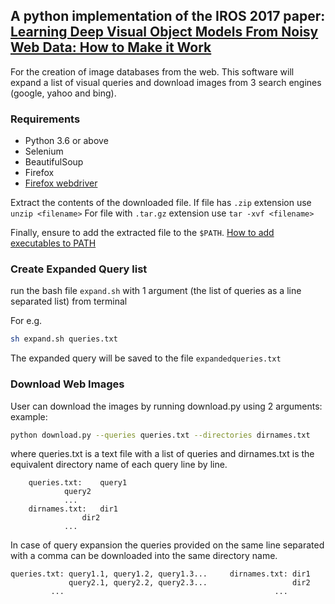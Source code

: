 ## A python implementation of the IROS 2017 paper: [Learning Deep Visual Object Models From Noisy Web Data: How to Make it Work](https://www.researchgate.net/publication/314115657_Learning_Deep_Visual_Object_Models_From_Noisy_Web_Data_How_to_Make_it_Work)


For the creation of image databases from the web.
This software will expand a list of visual queries and download images from 3 search engines (google, yahoo and bing).

### Requirements

* Python 3.6 or above
* Selenium
* BeautifulSoup
* Firefox
* [Firefox webdriver](https://github.com/mozilla/geckodriver/releases)

Extract the contents of the downloaded file. 
If file has `.zip` extension use `unzip <filename>`
For file with `.tar.gz` extension use `tar -xvf <filename>`

Finally, ensure to add the extracted file to the `$PATH`. 
[How to add executables to PATH](https://www.selenium.dev/documentation/en/webdriver/driver_requirements/#adding-executables-to-your-path)
### Create Expanded Query list
run the bash file `expand.sh` with 1 argument (the list of queries as a line separated list) from terminal

For e.g.
```bash
sh expand.sh queries.txt
```

The expanded query will be saved to the file `expandedqueries.txt`

### Download Web Images

User can download the images by running download.py using 2 arguments:
example:  

```bash
python download.py --queries queries.txt --directories dirnames.txt
```

where queries.txt is a text file with a list of queries and dirnames.txt is the equivalent directory name of each query line by line.


		queries.txt:	query1
				query2
				...
		dirnames.txt:	dir1
         		 	dir2
				...

In case of query expansion the queries provided on the same line separated with a comma can be downloaded into the same directory name.

	queries.txt: query1.1, query1.2, query1.3...     dirnames.txt: dir1
        	     query2.1, query2.2, query2.3...                   dir2
  		     ...                                               ...
